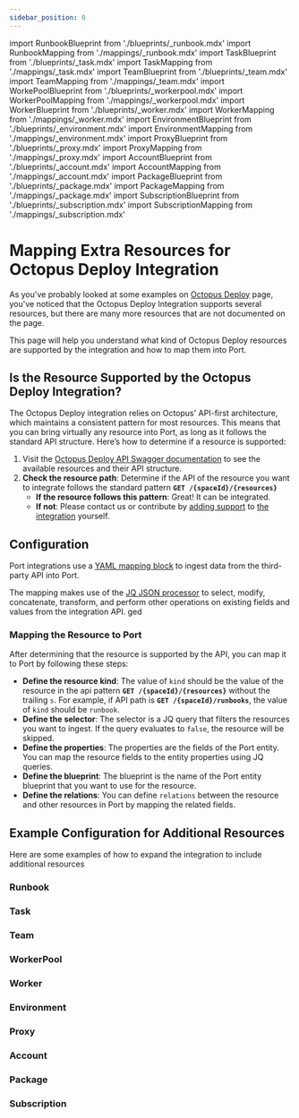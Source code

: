 ```yaml
---
sidebar_position: 0
---
```

import RunbookBlueprint from './blueprints/\_runbook.mdx'
import RunbookMapping from './mappings/\_runbook.mdx'
import TaskBlueprint from './blueprints/\_task.mdx'
import TaskMapping from './mappings/\_task.mdx'
import TeamBlueprint from './blueprints/\_team.mdx'
import TeamMapping from './mappings/\_team.mdx'
import WorkePoolBlueprint from './blueprints/\_workerpool.mdx'
import WorkerPoolMapping from './mappings/\_workerpool.mdx'
import WorkerBlueprint from './blueprints/\_worker.mdx'
import WorkerMapping from './mappings/\_worker.mdx'
import EnvironmentBlueprint from './blueprints/\_environment.mdx'
import EnvironmentMapping from './mappings/\_environment.mdx'
import ProxyBlueprint from './blueprints/\_proxy.mdx'
import ProxyMapping from './mappings/\_proxy.mdx'
import AccountBlueprint from './blueprints/\_account.mdx'
import AccountMapping from './mappings/\_account.mdx'
import PackageBlueprint from './blueprints/\_package.mdx'
import PackageMapping from './mappings/\_package.mdx'
import SubscriptionBlueprint from './blueprints/\_subscription.mdx'
import SubscriptionMapping from './mappings/\_subscription.mdx'

# Mapping Extra Resources for Octopus Deploy Integration

As you've probably looked at some examples on [Octopus Deploy](../octopus-deploy.md) page, you've noticed that the Octopus Deploy Integration supports several resources, but there are many more resources that are not documented on the page.

This page will help you understand what kind of Octopus Deploy resources are supported by the integration and how to map them into Port.

## Is the Resource Supported by the Octopus Deploy Integration?

The Octopus Deploy integration relies on Octopus' API-first architecture, which maintains a consistent pattern for most resources. This means that you can bring virtually any resource into Port, as long as it follows the standard API structure. Here’s how to determine if a resource is supported:

1. Visit the [Octopus Deploy API Swagger documentation](https://demo.octopus.com/swaggerui/index.html) to see the available resources and their API structure.
2. **Check the resource path**: Determine if the API of the resource you want to integrate follows the standard pattern **`GET /{spaceId}/{resources}`**
   - **If the resource follows this pattern**: Great! It can be integrated.
   - **If not**: Please contact us or contribute by [adding support](https://ocean.getport.io/develop-an-integration/) to [the integration](https://github.com/port-labs/ocean/tree/main/integrations/aws) yourself.

## Configuration

Port integrations use a [YAML mapping block](/build-your-software-catalog/customize-integrations/configure-mapping#configuration-structure) to ingest data from the third-party API into Port.

The mapping makes use of the [JQ JSON processor](https://stedolan.github.io/jq/manual/) to select, modify, concatenate, transform, and perform other operations on existing fields and values from the integration API.
ged
### Mapping the Resource to Port

After determining that the resource is supported by the API, you can map it to Port by following these steps:
- **Define the resource kind**: The value of `kind` should be the value of the resource in the api pattern **`GET /{spaceId}/{resources}`** without the trailing `s`. For example, if API path is **`GET /{spaceId}/runbooks`**, the value of `kind` should be `runbook`.
- **Define the selector**: The selector is a JQ query that filters the resources you want to ingest. If the query evaluates to `false`, the resource will be skipped.
- **Define the properties**: The properties are the fields of the Port entity. You can map the resource fields to the entity properties using JQ queries.
- **Define the blueprint**: The blueprint is the name of the Port entity blueprint that you want to use for the resource.
- **Define the relations**: You can define `relations` between the resource and other resources in Port by mapping the related fields.

## Example Configuration for Additional Resources

Here are some examples of how to expand the integration to include additional resources

### Runbook
<RunbookBlueprint />

<RunbookMapping />

### Task
<TaskBlueprint />

<TaskMapping />

### Team
<TeamBlueprint />

<TeamMapping />

### WorkerPool
<WorkePoolBlueprint />

<WorkerPoolMapping />

### Worker
<WorkerBlueprint />

<WorkerMapping />

### Environment
<EnvironmentBlueprint />

<EnvironmentMapping />

### Proxy
<ProxyBlueprint />

<ProxyMapping />

### Account
<AccountBlueprint />

<AccountMapping />

### Package
<PackageBlueprint />

<PackageMapping />

### Subscription
<SubscriptionBlueprint />

<SubscriptionMapping />
